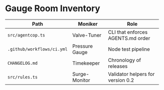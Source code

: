 # Gauge Room Inventory

| Path | Moniker | Role |
|------|---------|------|
| `src/agentcop.ts` | Valve-Tuner | CLI that enforces AGENTS.md order |
| `.github/workflows/ci.yml` | Pressure Gauge | Node test pipeline |
| `CHANGELOG.md` | Timekeeper | Chronology of releases |
| `src/rules.ts` | Surge-Monitor | Validator helpers for version 0.2 |
